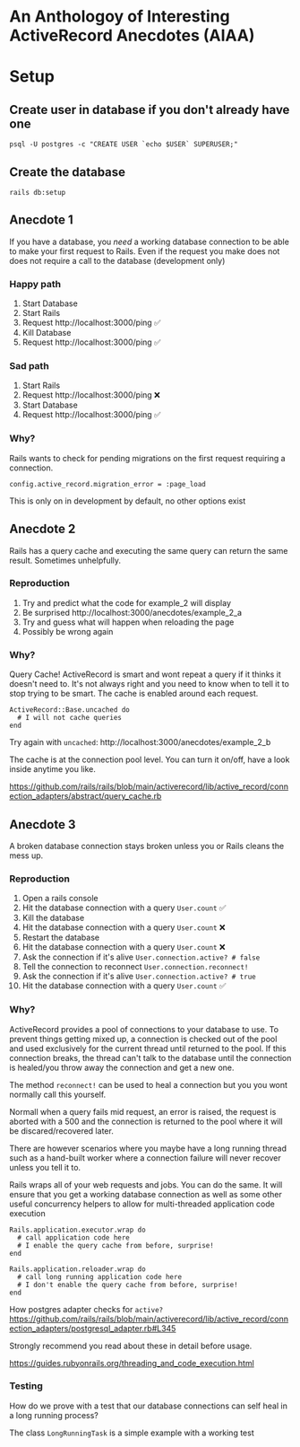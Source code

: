 # An Anthologoy of Interesting ActiveRecord Anecdotes (AIAA)

# Setup

## Create user in database if you don't already have one
    psql -U postgres -c "CREATE USER `echo $USER` SUPERUSER;"

## Create the database
    rails db:setup

## Anecdote 1

If you have a database, you _need_ a working database connection to be able to make your first request to Rails. Even if the request you make does not does not require a call to the database (development only)

### Happy path
1. Start Database
2. Start Rails
3. Request http://localhost:3000/ping ✅
4. Kill Database
5. Request http://localhost:3000/ping ✅

### Sad path
1. Start Rails
2. Request http://localhost:3000/ping ❌
3. Start Database
4. Request http://localhost:3000/ping ✅

### Why?
Rails wants to check for pending migrations on the first request requiring a connection.

    config.active_record.migration_error = :page_load

This is only on in development by default, no other options exist

## Anecdote 2

Rails has a query cache and executing the same query can return the same result. Sometimes unhelpfully.

### Reproduction

1. Try and predict what the code for example_2 will display
2. Be surprised http://localhost:3000/anecdotes/example_2_a
3. Try and guess what will happen when reloading the page
4. Possibly be wrong again

### Why?

Query Cache! ActiveRecord is smart and wont repeat a query if it thinks it doesn't need to. It's not always right and you need to know when to tell it to stop trying to be smart. The cache is enabled around each request.

    ActiveRecord::Base.uncached do
      # I will not cache queries
    end

Try again with `uncached`: http://localhost:3000/anecdotes/example_2_b

The cache is at the connection pool level. You can turn it on/off, have a look inside anytime you like.

https://github.com/rails/rails/blob/main/activerecord/lib/active_record/connection_adapters/abstract/query_cache.rb

## Anecdote 3

A broken database connection stays broken unless you or Rails cleans the mess up.

### Reproduction

1. Open a rails console
2. Hit the database connection with a query `User.count` ✅
3. Kill the database
4. Hit the database connection with a query `User.count` ❌
5. Restart the database
6. Hit the database connection with a query `User.count` ❌
7. Ask the connection if it's alive `User.connection.active? # false`
8. Tell the connection to reconnect `User.connection.reconnect!`
9. Ask the connection if it's alive `User.connection.active? # true`
10. Hit the database connection with a query `User.count` ✅

### Why?

ActiveRecord provides a pool of connections to your database to use. To prevent things getting mixed up, a connection is checked out of the pool and used exclusively for the current thread until returned to the pool. If this connection breaks, the thread can't talk to the database until the connection is healed/you throw away the connection and get a new one.

The method `reconnect!` can be used to heal a connection but you you wont normally call this yourself.

Normall when a query fails mid request, an error is raised, the request is aborted with a 500 and the connection is returned to the pool where it will be discared/recovered later.

There are however scenarios where you maybe have a long running thread such as a hand-built worker where a connection failure will never recover unless you tell it to.

Rails wraps all of your web requests and jobs. You can do the same. It will ensure that you get a working database connection as well as some other useful concurrency helpers to allow for multi-threaded application code execution

    Rails.application.executor.wrap do
      # call application code here
      # I enable the query cache from before, surprise!
    end

    Rails.application.reloader.wrap do
      # call long running application code here
      # I don't enable the query cache from before, surprise!
    end

How postgres adapter checks for `active?` https://github.com/rails/rails/blob/main/activerecord/lib/active_record/connection_adapters/postgresql_adapter.rb#L345

Strongly recommend you read about these in detail before usage.

https://guides.rubyonrails.org/threading_and_code_execution.html

### Testing

How do we prove with a test that our database connections can self heal in a long running process?

The class `LongRunningTask` is a simple example with a working test